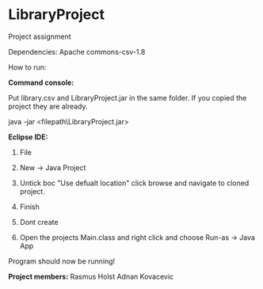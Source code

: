 # LibraryProject
 Project assignment

Dependencies: Apache commons-csv-1.8


How to run:

**Command console:**

Put library.csv and LibraryProject.jar in the same folder. 
If you copied the project they are already.

java -jar <filepath\LibraryProject.jar>

**Eclipse IDE:**

1. File
2. New -> Java Project

3. Untick boc "Use defualt location" click browse and navigate to cloned project.
4. Finish
5. Dont create

6. Open the projects Main.class and right click and choose Run-as -> Java App

Program should now be running!

**Project members:**
Rasmus Holst
Adnan Kovacevic


